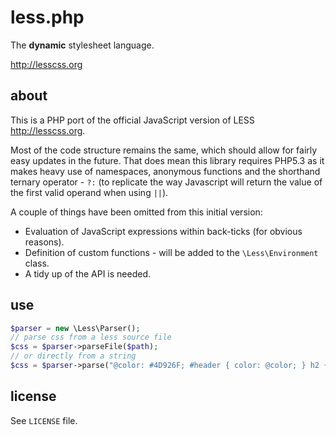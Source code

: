 less.php
========

The **dynamic** stylesheet language.

<http://lesscss.org>

about
-----

This is a PHP port of the official JavaScript version of LESS <http://lesscss.org>.

Most of the code structure remains the same, which should allow for fairly easy updates in the future. That does
mean this library requires PHP5.3 as it makes heavy use of namespaces, anonymous functions and the shorthand ternary
operator - `?:` (to replicate the way Javascript will return the value of the first valid operand when using  `||`).

A couple of things have been omitted from this initial version:

- Evaluation of JavaScript expressions within back-ticks (for obvious reasons).
- Definition of custom functions - will be added to the `\Less\Environment` class.
- A tidy up of the API is needed.

use
---

```php
$parser = new \Less\Parser();
// parse css from a less source file
$css = $parser->parseFile($path);
// or directly from a string
$css = $parser->parse("@color: #4D926F; #header { color: @color; } h2 { color: @color; }");
```

license
-------

See `LICENSE` file.

